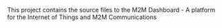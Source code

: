 This project contains the source files to the M2M Dashboard - A platform for the Internet of Things and M2M Communications
